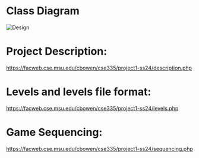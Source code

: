 # Class Diagram
![Design](https://gitlab.msu.edu/phamhoan/project1/blob/master/Project1VP.png?raw=true)
# Project Description:

https://facweb.cse.msu.edu/cbowen/cse335/project1-ss24/description.php

# Levels and levels file format:

https://facweb.cse.msu.edu/cbowen/cse335/project1-ss24/levels.php

# Game Sequencing:

https://facweb.cse.msu.edu/cbowen/cse335/project1-ss24/sequencing.php
